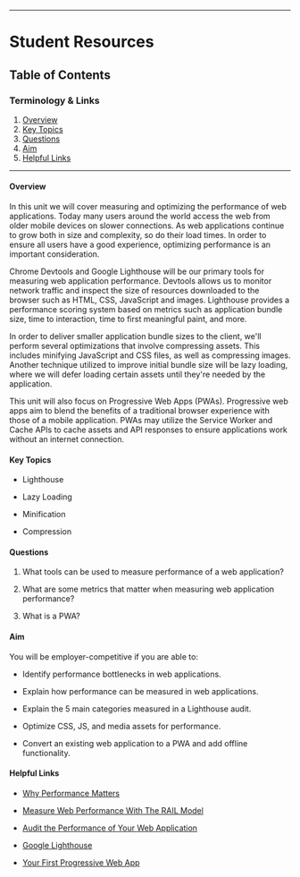 <hr>

# Student Resources

## Table of Contents

### Terminology & Links

01. [Overview](#overview)
02. [Key Topics](#key-topics)
03. [Questions](#questions)
04. [Aim](#aim)
05. [Helpful Links](#helpful-links)



<hr>

#### Overview

In this unit we will cover measuring and optimizing the performance of web applications. Today many users around the world access the web from older mobile devices on slower connections. As web applications continue to grow both in size and complexity, so do their load times. In order to ensure all users have a good experience, optimizing performance is an important consideration.

Chrome Devtools and Google Lighthouse will be our primary tools for measuring web application performance. Devtools allows us to monitor network traffic and inspect the size of resources downloaded to the browser such as HTML, CSS, JavaScript and images. Lighthouse provides a performance scoring system based on metrics such as application bundle size, time to interaction, time to first meaningful paint, and more.

In order to deliver smaller application bundle sizes to the client, we'll perform several optimizations that involve compressing assets. This includes minifying JavaScript and CSS files, as well as compressing images. Another technique utilized to improve initial bundle size will be lazy loading, where we will defer loading certain assets until they're needed by the application.

This unit will also focus on Progressive Web Apps (PWAs). Progressive web apps aim to blend the benefits of a traditional browser experience with those of a mobile application. PWAs may utilize the Service Worker and Cache APIs to cache assets and API responses to ensure applications work without an internet connection.


#### Key Topics

* Lighthouse

* Lazy Loading

* Minification

* Compression


#### Questions

1. What tools can be used to measure performance of a web application?

2. What are some metrics that matter when measuring web application performance?

3. What is a PWA?

#### Aim

You will be employer-competitive if you are able to:

* Identify performance bottlenecks in web applications.

* Explain how performance can be measured in web applications.

* Explain the 5 main categories measured in a Lighthouse audit.

* Optimize CSS, JS, and media assets for performance.

* Convert an existing web application to a PWA and add offline functionality.

#### Helpful Links

* [Why Performance Matters](https://developers.google.com/web/fundamentals/performance/why-performance-matters/)

* [Measure Web Performance With The RAIL Model](https://developers.google.com/web/fundamentals/performance/rail)

* [Audit the Performance of Your Web Application](https://developers.google.com/web/fundamentals/performance/audit/)

* [Google Lighthouse](https://developers.google.com/web/tools/lighthouse/)

* [Your First Progressive Web App](https://developers.google.com/web/fundamentals/codelabs/your-first-pwapp/)

